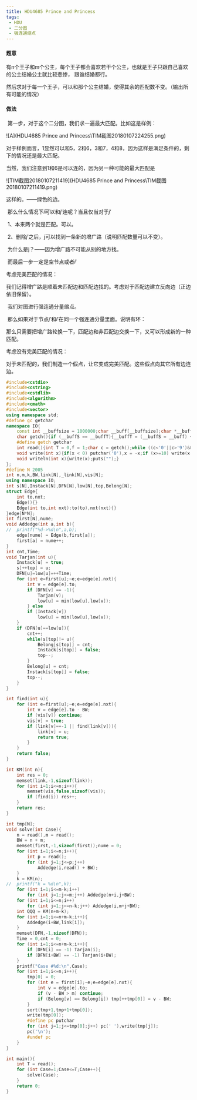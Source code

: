 ```yaml
---
title: HDU4685 Prince and Princess
tags: 
 - HDU
 - 二分图
 - 强连通缩点
---
```


#### 题意

​	有n个王子和m个公主，每个王子都会喜欢若干个公主，也就是王子只跟自己喜欢的公主结婚公主就比较悲惨， 跟谁结婚都行。

​	然后求对于每一个王子，可以和那个公主结婚，使得其余的匹配数不变。（输出所有可能的情况）

<!--more-->

#### 做法

​	第一步，对于这个二分图，我们求一遍最大匹配。比如这是样例：

![A](HDU4685 Prince and Princess\TIM截图20180107224255.png)

对于样例而言，1显然可以和5，2和6，3和7，4和8，因为这样是满足条件的，剩下的情况还是最大匹配。

当然，我们注意到1和6是可以连的，因为另一种可能的最大匹配是

![TIM截图20180107211419](HDU4685 Prince and Princess\TIM截图20180107211419.png)

这样的。——绿色的边。

​	那么什么情况下$i$可以和$j'$连呢？当且仅当对于$j'$

​	1、本来两个就是匹配。可以。

​	2、删除$j'$之后，j可以找到一条新的增广路（说明匹配数量可以不变）。

​			为什么是j？——因为增广路不可能从别的地方找。

​	而最后一步一定是空节点或者$i'$



考虑完美匹配的情况：

​	我们记得增广路是顺着未匹配边和匹配边找的。考虑对于匹配边建立反向边（正边依旧保留）。

​	我们对图进行强连通分量缩点。

​	那么如果对于节点$j'$和$i'$在同一个强连通分量里面。说明有环：

​	那么只需要把增广路轮换一下，匹配边和非匹配边交换一下，又可以形成新的一种匹配。



考虑没有完美匹配的情况：

​	对于未匹配的，我们制造一个假点，让它变成完美匹配。这些假点向其它所有边连边。

```c++
#include<cstdio>
#include<cstring>
#include<cstdlib>
#include<algorithm>
#include<cmath>
#include<vector> 
using namespace std;
#define gc getchar
namespace IO{
	const int __buffsize = 1000000;char __buff[__buffsize];char *__buffS, *__buffT;
	char getch(){if (__buffS == __buffT){__buffT = (__buffS = __buff) + fread(__buff,1,__buffsize,stdin);if (__buffS == __buffT) return EOF;}return *__buffS++;}
	#define getch getchar
	int read(){int T = 0,f = 1;char c = getch();while ((c<'0'||c>'9')&&c!='-') c=getch();if(c=='-')f=-1,c=getch();while (c>='0'&&c<='9'){T=((T<<1)+(T<<3))+c-48;c=getch();}return T*f;}
	void write(int x){if(x < 0) putchar('0'),x = -x;if (x>=10) write(x / 10);putchar((x % 10)+'0');}
	void writeln(int x){write(x);puts("");}
};
#define N 2005
int n,m,k,BW,link[N],_link[N],vis[N];
using namespace IO;
int s[N],Instack[N],DFN[N],low[N],top,Belong[N];
struct Edge{
	int to,nxt;
	Edge(){}
	Edge(int to,int nxt):to(to),nxt(nxt){}
}edge[N*N];
int first[N],nume;
void Addedge(int a,int b){
//	printf("%d->%d\n",a,b);
	edge[nume] = Edge(b,first[a]);
	first[a] = nume++;
}
int cnt,Time;
void Tarjan(int u){
	Instack[u] = true;
	s[++top] = u;
	DFN[u]=low[u]=++Time;
	for (int e=first[u];~e;e=edge[e].nxt){
		int v = edge[e].to;
		if (DFN[v] == -1){
			Tarjan(v);
			low[u] = min(low[u],low[v]);
		} else
		if (Instack[v])
			low[u] = min(low[u],low[v]);
	}
	if (DFN[u]==low[u]){
		cnt++;
		while(s[top]!= u){
			Belong[s[top]] = cnt;
			Instack[s[top]] = false;
			top--;
		}
		Belong[u] = cnt;
		Instack[s[top]] = false;
		top--;
	}
}

int find(int u){
	for (int e=first[u];~e;e=edge[e].nxt){
		int v = edge[e].to - BW;
		if (vis[v]) continue;
		vis[v] = true;
		if (link[v]==-1 || find(link[v])){
			link[v] = u;
			return true;
		}
	}
	return false;
}

int KM(int n){
	int res = 0;
	memset(link,-1,sizeof(link));
	for (int i=1;i<=n;i++){
		memset(vis,false,sizeof(vis));
		if (find(i)) res++;
	}
	return res;
}

int tmp[N];
void solve(int Case){
	n = read(),m = read();
	BW = n + m;
	memset(first,-1,sizeof(first));nume = 0;
	for (int i=1;i<=n;i++){
		int p = read();
		for (int j=1;j<=p;j++)
			Addedge(i,read() + BW);
	}
	k = KM(n);
//	printf("k = %d\n",k);
	for (int i=1;i<=m-k;i++)
		for (int j=1;j<=m;j++) Addedge(n+i,j+BW);
	for (int i=1;i<=n;i++)
		for (int j=1;j<=n-k;j++) Addedge(i,m+j+BW);
	int QQQ = KM(n+m-k);
	for (int i=1;i<=n+m-k;i++){
		Addedge(i+BW,link[i]);
	}
	memset(DFN,-1,sizeof(DFN));
	Time = 0,cnt = 0;
	for (int i=1;i<=n+m-k;i++){
		if (DFN[i] == -1) Tarjan(i);
		if (DFN[i+BW] == -1) Tarjan(i+BW);
	}
	printf("Case #%d:\n",Case);
	for (int i=1;i<=n;i++){
		tmp[0] = 0;
		for (int e = first[i];~e;e=edge[e].nxt){
			int v = edge[e].to;
			if (v - BW > m) continue;
			if (Belong[v] == Belong[i]) tmp[++tmp[0]] = v - BW;
		}
		sort(tmp+1,tmp+1+tmp[0]);
		write(tmp[0]);
		#define pc putchar
		for (int j=1;j<=tmp[0];j++) pc(' '),write(tmp[j]);
		pc('\n');
		#undef pc
	}
}

int main(){
	int T = read();
	for (int Case=1;Case<=T;Case++){
		solve(Case);
	}
	return 0;
}
```

